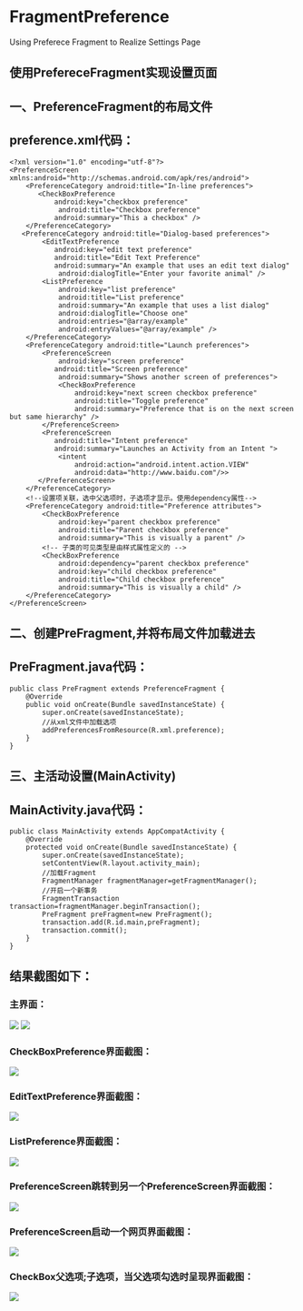 # FragmentPreference
Using Preferece Fragment to Realize Settings Page
## 使用PrefereceFragment实现设置页面
## 一、PreferenceFragment的布局文件
## preference.xml代码：
    <?xml version="1.0" encoding="utf-8"?>
    <PreferenceScreen xmlns:android="http://schemas.android.com/apk/res/android">
        <PreferenceCategory android:title="In-line preferences">
           <CheckBoxPreference
               android:key="checkbox preference"
                android:title="Checkbox preference"
               android:summary="This a checkbox" />
        </PreferenceCategory>
       <PreferenceCategory android:title="Dialog-based preferences">
            <EditTextPreference
               android:key="edit text preference"
               android:title="Edit Text Preference"
               android:summary="An example that uses an edit text dialog"
                android:dialogTitle="Enter your favorite animal" />
            <ListPreference
                android:key="list preference"
                android:title="List preference"
                android:summary="An example that uses a list dialog"
                android:dialogTitle="Choose one"
                android:entries="@array/example"
                android:entryValues="@array/example" />
        </PreferenceCategory>
        <PreferenceCategory android:title="Launch preferences">
            <PreferenceScreen
                android:key="screen preference"
               android:title="Screen preference"
                android:summary="Shows another screen of preferences">
                <CheckBoxPreference
                    android:key="next screen checkbox preference"
                    android:title="Toggle preference"
                    android:summary="Preference that is on the next screen but same hierarchy" />
            </PreferenceScreen>
            <PreferenceScreen
               android:title="Intent preference"
               android:summary="Launches an Activity from an Intent ">
                <intent
                    android:action="android.intent.action.VIEW"
                    android:data="http://www.baidu.com"/>>
           </PreferenceScreen>
        </PreferenceCategory>
        <!--设置项关联，选中父选项时，子选项才显示。使用dependency属性-->
        <PreferenceCategory android:title="Preference attributes">
            <CheckBoxPreference
                android:key="parent checkbox preference"
                android:title="Parent checkbox preference"
                android:summary="This is visually a parent" />
            <!-- 子类的可见类型是由样式属性定义的 -->
            <CheckBoxPreference
                android:dependency="parent checkbox preference"
                android:key="child checkbox preference"
                android:title="Child checkbox preference"
                android:summary="This is visually a child" />
        </PreferenceCategory>
    </PreferenceScreen>    
## 二、创建PreFragment,并将布局文件加载进去
## PreFragment.java代码：
    public class PreFragment extends PreferenceFragment {
        @Override
        public void onCreate(Bundle savedInstanceState) {
            super.onCreate(savedInstanceState);
            //从xml文件中加载选项
            addPreferencesFromResource(R.xml.preference);
        }
    }
## 三、主活动设置(MainActivity)
## MainActivity.java代码：
    public class MainActivity extends AppCompatActivity {
        @Override
        protected void onCreate(Bundle savedInstanceState) {
            super.onCreate(savedInstanceState);
            setContentView(R.layout.activity_main);
            //加载Fragment
            FragmentManager fragmentManager=getFragmentManager();
            //开启一个新事务
            FragmentTransaction transaction=fragmentManager.beginTransaction();
            PreFragment preFragment=new PreFragment();
            transaction.add(R.id.main,preFragment);
            transaction.commit();
        }
    }
## 结果截图如下：
### 主界面：
![](https://github.com/dj-jun/FragmentPreference/blob/master/images/1.png?imageMogr2/auto-orient/strip%7CimageView2/2/w/20)
![](https://github.com/dj-jun/FragmentPreference/blob/master/images/2.png?imageMogr2/auto-orient/strip%7CimageView2/2/w/20)
### CheckBoxPreference界面截图：
![](https://github.com/dj-jun/FragmentPreference/blob/master/images/3.png?imageMogr2/auto-orient/strip%7CimageView2/2/w/20)
### EditTextPreference界面截图：
![](https://github.com/dj-jun/FragmentPreference/blob/master/images/4.png?imageMogr2/auto-orient/strip%7CimageView2/2/w/20)
### ListPreference界面截图：
![](https://github.com/dj-jun/FragmentPreference/blob/master/images/5.png?imageMogr2/auto-orient/strip%7CimageView2/2/w/20)
### PreferenceScreen跳转到另一个PreferenceScreen界面截图：
![](https://github.com/dj-jun/FragmentPreference/blob/master/images/6.png?imageMogr2/auto-orient/strip%7CimageView2/2/w/20)
### PreferenceScreen启动一个网页界面截图：
![](https://github.com/dj-jun/FragmentPreference/blob/master/images/7.png?imageMogr2/auto-orient/strip%7CimageView2/2/w/20)
### CheckBox父选项;子选项，当父选项勾选时呈现界面截图：
![](https://github.com/dj-jun/FragmentPreference/blob/master/images/8.png?imageMogr2/auto-orient/strip%7CimageView2/2/w/20)

